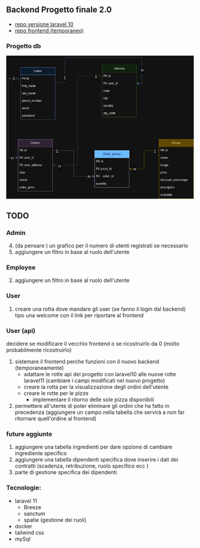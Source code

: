 ## Backend Progetto finale 2.0 
- [repo versione laravel 10](https://github.com/Francescodc92/pizzeria-backend)
- [repo frontend (temporaneo)](https://github.com/Francescodc92/pizzeria-full-stack)

### Progetto db
![database-structure](./.github/db_pizzeria.png)

## TODO
  ### Admin 
  4. (da pensare ) un grafico per il numero di utenti registrati se necessario
  5. aggiungere un filtro in base al ruolo dell'utente 

  ### Employee  
  2. aggiungere un filtro in base al ruolo dell'utente 
      
  ### User
  1. creare una rotta dove mandare gli user (se fanno il login dal backend) tipo una welcome con il link per riportare al frontend
  ### User (api)
  decidere se modificare il vecchio frontend o se ricostruirlo da 0 (molto probabilmente ricostruirlo)
  1. sistemare il frontend perche funzioni con il nuovo backend (temporaneamente)
      - adattare le rotte api del progetto con laravel10 alle nuove rotte laravel11 (cambiare i campi modificati nel nuovo progetto)
      - creare la rotta per la visualizzazione degli ordini dell'utente
      - creare le rotte per le pizze
        - implementare il ritorno delle sole pizza disponibili 
  2. permettere all'utente di poter eliminare gli ordini che ha fatto in precedenza (aggiungere un campo nella tabella che servirà a non far ritornare quell'ordine al frontend)


  ### future aggiunte
  1. aggiungere una tabella ingredienti per dare opzione di cambiare ingrediente specifico
  2. aggiungere una tabella dipendenti specifica dove inserire i dati dei contratti (scadenza, retribuzione, ruolo specifico ecc )
  3. parte di gestione specifica dei dipendenti 

### Tecnologie:
  - laravel 11
    - Breeze
    - sanctum
    - spatie (gestione dei ruoli)
  - docker
  - tailwind css
  - mySql 